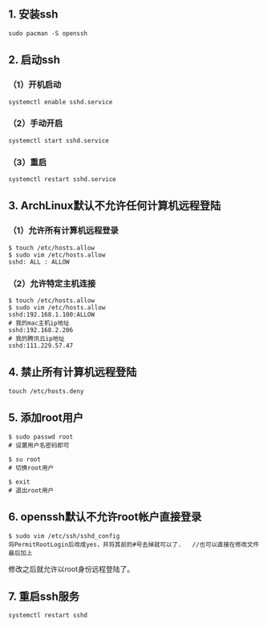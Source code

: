 ## 1.  安装ssh

`sudo pacman -S openssh`

## 2. 启动ssh

### （1）开机启动

`systemctl enable sshd.service`

### （2）手动开启

`systemctl start sshd.service`

### （3）重启

`systemctl restart sshd.service`

## 3. ArchLinux默认不允许任何计算机远程登陆

### （1）允许所有计算机远程登录

```shell
$ touch /etc/hosts.allow
$ sudo vim /etc/hosts.allow
sshd: ALL : ALLOW
```

### （2）允许特定主机连接

```shell
$ touch /etc/hosts.allow
$ sudo vim /etc/hosts.allow
sshd:192.168.1.100:ALLOW
# 我的mac主机ip地址
sshd:192.168.2.206
# 我的腾讯云ip地址
sshd:111.229.57.47
```



## 4. 禁止所有计算机远程登陆

`touch /etc/hosts.deny`



## 5. 添加root用户

```shell
$ sudo passwd root
# 设置用户名密码即可

$ su root
# 切换root用户

$ exit
# 退出root用户
```



## 6. openssh默认不允许root帐户直接登录

```shell
$ sudo vim /etc/ssh/sshd_config
将PermitRootLogin后改成yes，并将其前的#号去掉就可以了.   //也可以直接在修改文件最后加上
```

修改之后就允许以root身份远程登陆了。



## 7. 重启ssh服务

`systemctl restart sshd`

